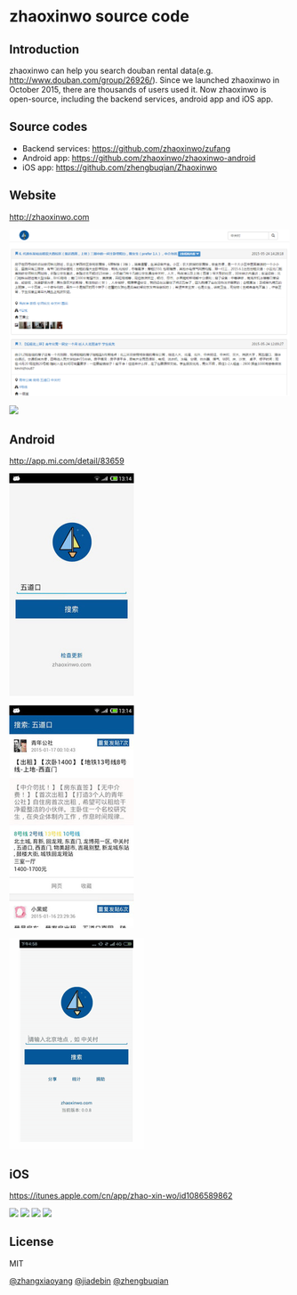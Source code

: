 zhaoxinwo source code
===

Introduction
---

zhaoxinwo can help you search douban rental data(e.g. <http://www.douban.com/group/26926/>). Since we launched zhaoxinwo in October 2015, there are thousands of users used it. Now zhaoxinwo is open-source, including the backend services, android app and iOS app.

Source codes
---

- Backend services: <https://github.com/zhaoxinwo/zufang>
- Android app: <https://github.com/zhaoxinwo/zhaoxinwo-android>
- iOS app: <https://github.com/zhengbuqian/Zhaoxinwo>

Website
---

<http://zhaoxinwo.com>

![](screenshot.png)

![](zhaoxinwo-web.gif)

Android
---

<http://app.mi.com/detail/83659>

![](screenshot1.jpg)

![](screenshot2.jpg)

![](zhaoxinwo-android.gif)

iOS
---

<https://itunes.apple.com/cn/app/zhao-xin-wo/id1086589862>

<img src="https://github.com/zhengbuqian/Zhaoxinwo/raw/master/iOS-Screenshot01.png" width="224px">

<img src="https://github.com/zhengbuqian/Zhaoxinwo/raw/master/iOS-Screenshot02.png" width="224px">

<img src="https://github.com/zhengbuqian/Zhaoxinwo/raw/master/iOS-Screenshot03.png" width="224px">

<img src="https://github.com/zhengbuqian/Zhaoxinwo/raw/master/iOS_Version1_0.gif" width="224px">

License
---

MIT

[@zhangxiaoyang](https://github.com/zhangxiaoyang)
[@jiadebin](https://github.com/jiadebin)
[@zhengbuqian](https://github.com/zhengbuqian)
